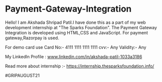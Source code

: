 # Payment-Gateway-Integration
Hello! I am Akshada Shripad Patil.I have done this as a part of my web development internship at "The Sparks Foundation". The Payment Gateway Integration is developed using HTML,CSS and JavaScript. For payment gateway,Razorpay is used.

For demo card use
Card No:- 4111 1111 1111 1111
cvv:- Any
Validity:- Any

My LinkedIn Profile : www.linkedin.com/in/akshada-patil-1033a3186

Read more about internship :- https://internship.thesparksfoundation.info/

#GRIPAUGUST21
